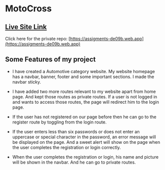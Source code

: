 
# MotoCross

## [ Live Site Link](https://assigments-de09b.web.app)

Click here for the private repo: [https://assigments-de09b.web.app](https://assigments-de09b.web.app)

## Some Features of my project
* I have created a Automotive category website. My website homepage has a navbar, banner, footer and some important sections. I made the navbar sticky.

* I have added two more routes relevant to my website apart from home page. And kept those routes as private routes. If a user is not logged in and wants to access those routes, the page will redirect him to the login page.

* If the user has not registered on our page before then he can go to the register route by toggling from the login route.

* If the user enters less than six passwords or does not enter an uppercase or special character in the password, an error message will be displayed on the page. 
And a sweet alert will show on the page when the user completes the registration or login correctly.

* When the user completes the registration or login, his name and picture will be shown in the navbar. And he can go to private routes.
